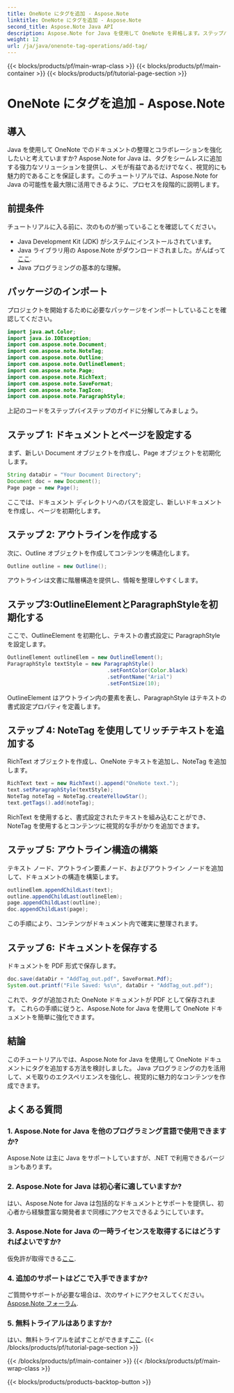 ```yaml
---
title: OneNote にタグを追加 - Aspose.Note
linktitle: OneNote にタグを追加 - Aspose.Note
second_title: Aspose.Note Java API
description: Aspose.Note for Java を使用して OneNote を昇格します。ステップバイステップのガイドを使用してタグを簡単に追加します。今すぐ組織とコラボレーションを強化してください。
weight: 12
url: /ja/java/onenote-tag-operations/add-tag/
---
```


{{< blocks/products/pf/main-wrap-class >}}
{{< blocks/products/pf/main-container >}}
{{< blocks/products/pf/tutorial-page-section >}}

# OneNote にタグを追加 - Aspose.Note

## 導入
Java を使用して OneNote でのドキュメントの整理とコラボレーションを強化したいと考えていますか? Aspose.Note for Java は、タグをシームレスに追加する強力なソリューションを提供し、メモが有益であるだけでなく、視覚的にも魅力的であることを保証します。このチュートリアルでは、Aspose.Note for Java の可能性を最大限に活用できるように、プロセスを段階的に説明します。
## 前提条件
チュートリアルに入る前に、次のものが揃っていることを確認してください。
- Java Development Kit (JDK) がシステムにインストールされています。
-  Java ライブラリ用の Aspose.Note がダウンロードされました。がんばって[ここ](https://releases.aspose.com/note/java/).
- Java プログラミングの基本的な理解。
## パッケージのインポート
プロジェクトを開始するために必要なパッケージをインポートしていることを確認してください。
```java
import java.awt.Color;
import java.io.IOException;
import com.aspose.note.Document;
import com.aspose.note.NoteTag;
import com.aspose.note.Outline;
import com.aspose.note.OutlineElement;
import com.aspose.note.Page;
import com.aspose.note.RichText;
import com.aspose.note.SaveFormat;
import com.aspose.note.TagIcon;
import com.aspose.note.ParagraphStyle;
```
上記のコードをステップバイステップのガイドに分解してみましょう。
## ステップ 1: ドキュメントとページを設定する
まず、新しい Document オブジェクトを作成し、Page オブジェクトを初期化します。
```java
String dataDir = "Your Document Directory";
Document doc = new Document();
Page page = new Page();
```
ここでは、ドキュメント ディレクトリへのパスを設定し、新しいドキュメントを作成し、ページを初期化します。
## ステップ 2: アウトラインを作成する
次に、Outline オブジェクトを作成してコンテンツを構造化します。
```java
Outline outline = new Outline();
```
アウトラインは文書に階層構造を提供し、情報を整理しやすくします。
## ステップ3:OutlineElementとParagraphStyleを初期化する
ここで、OutlineElement を初期化し、テキストの書式設定に ParagraphStyle を設定します。
```java
OutlineElement outlineElem = new OutlineElement();
ParagraphStyle textStyle = new ParagraphStyle()
                                .setFontColor(Color.black)
                                .setFontName("Arial")
                                .setFontSize(10);
```
OutlineElement はアウトライン内の要素を表し、ParagraphStyle はテキストの書式設定プロパティを定義します。
## ステップ 4: NoteTag を使用してリッチテキストを追加する
RichText オブジェクトを作成し、OneNote テキストを追加し、NoteTag を追加します。
```java
RichText text = new RichText().append("OneNote text.");
text.setParagraphStyle(textStyle);
NoteTag noteTag = NoteTag.createYellowStar();
text.getTags().add(noteTag);
```
RichText を使用すると、書式設定されたテキストを組み込むことができ、NoteTag を使用するとコンテンツに視覚的な手がかりを追加できます。
## ステップ 5: アウトライン構造の構築
テキスト ノード、アウトライン要素ノード、およびアウトライン ノードを追加して、ドキュメントの構造を構築します。
```java
outlineElem.appendChildLast(text);
outline.appendChildLast(outlineElem);
page.appendChildLast(outline);
doc.appendChildLast(page);
```
この手順により、コンテンツがドキュメント内で確実に整理されます。
## ステップ 6: ドキュメントを保存する
ドキュメントを PDF 形式で保存します。
```java
doc.save(dataDir + "AddTag_out.pdf", SaveFormat.Pdf);
System.out.printf("File Saved: %s\n", dataDir + "AddTag_out.pdf");
```
これで、タグが追加された OneNote ドキュメントが PDF として保存されます。
これらの手順に従うと、Aspose.Note for Java を使用して OneNote ドキュメントを簡単に強化できます。
## 結論
このチュートリアルでは、Aspose.Note for Java を使用して OneNote ドキュメントにタグを追加する方法を検討しました。 Java プログラミングの力を活用して、メモ取りのエクスペリエンスを強化し、視覚的に魅力的なコンテンツを作成できます。
## よくある質問
### 1. Aspose.Note for Java を他のプログラミング言語で使用できますか?
Aspose.Note は主に Java をサポートしていますが、.NET で利用できるバージョンもあります。
### 2. Aspose.Note for Java は初心者に適していますか?
はい、Aspose.Note for Java は包括的なドキュメントとサポートを提供し、初心者から経験豊富な開発者まで同様にアクセスできるようにしています。
### 3. Aspose.Note for Java の一時ライセンスを取得するにはどうすればよいですか?
仮免許が取得できる[ここ](https://purchase.aspose.com/temporary-license/).
### 4. 追加のサポートはどこで入手できますか?
ご質問やサポートが必要な場合は、次のサイトにアクセスしてください。[Aspose.Note フォーラム](https://forum.aspose.com/c/note/28).
### 5. 無料トライアルはありますか?
はい、無料トライアルを試すことができます[ここ](https://releases.aspose.com/).
{{< /blocks/products/pf/tutorial-page-section >}}

{{< /blocks/products/pf/main-container >}}
{{< /blocks/products/pf/main-wrap-class >}}

{{< blocks/products/products-backtop-button >}}
